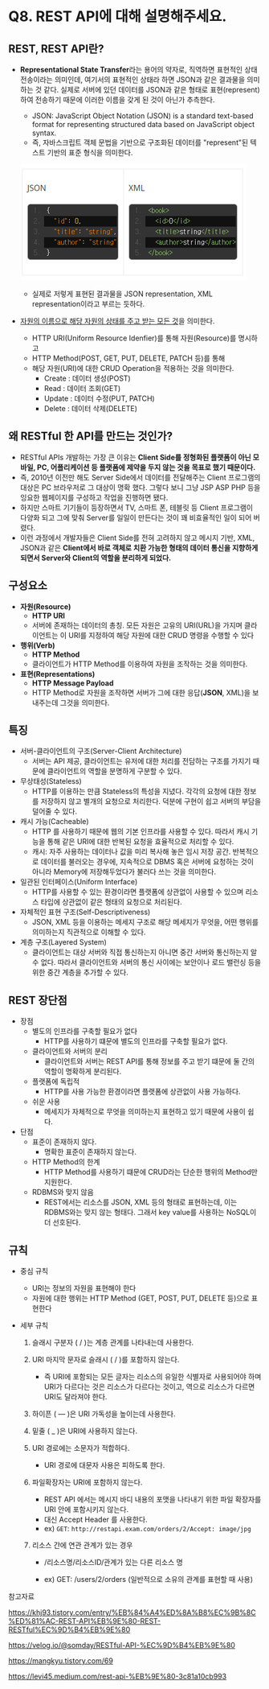 # Q8. REST API에 대해 설명해주세요.

## REST, REST API란?

- **Representational State Transfer**라는 용어의 약자로, 직역하면 표현적인 상태 전송이라는 의미인데, 여기서의 표현적인 상태라 하면 JSON과 같은 결과물을 의미하는 것 같다. 실제로 서버에 있던 데이터를 JSON과 같은 형태로 표현(represent)하여 전송하기 때문에 이러한 이름을 갖게 된 것이 아닌가 추측한다.

  - JSON: JavaScript Object Notation (JSON) is a standard text-based format for representing structured data based on JavaScript object syntax.
  - 즉,  자바스크립트 객체 문법을 기반으로 구조화된 데이터를 "represent"된 텍스트 기반의 표준 형식을 의미한다.

  ![image-20230311172010284](assets/image-20230311172010284-1679212712936-1.png)

  - 실제로 저렇게 표현된 결과물을 JSON representation, XML representation이라고 부르는 듯하다. 

- <u>자원의 이름으로 해당 자원의 상태를 주고 받는 모든 것</u>을 의미한다.

  - HTTP URI(Uniform Resource Idenfier)를 통해 자원(Resource)를 명시하고
  - HTTP Method(POST, GET, PUT, DELETE, PATCH 등)를 통해
  - 해당 자원(URI)에 대한 CRUD Operation을 적용하는 것을 의미한다.
    - Create : 데이터 생성(POST)
    - Read : 데이터 조회(GET)
    - Update : 데이터 수정(PUT, PATCH)
    - Delete : 데이터 삭제(DELETE)



## 왜 RESTful 한 API를 만드는 것인가?

- RESTful APIs 개발하는 가장 큰 이유는 **Client Side를 정형화된 플랫폼이 아닌 모바일, PC, 어플리케이션 등 플랫폼에 제약을 두지 않는 것을 목표로 했기 때문이다.**
- 즉, 2010년 이전만 해도 Server Side에서 데이터를 전달해주는 Client 프로그램의 대상은 PC 브라우저로 그 대상이 명확 했다. 그렇다 보니 그냥 JSP ASP PHP 등을 잉요한 웹페이지를 구성하고 작업을 진행하면 됐다.
- 하지만 스마트 기기들이 등장하면서 TV, 스마트 폰, 테블릿 등 Client 프로그램이 다양화 되고 그에 맞춰 Server를 일일이 만든다는 것이 꽤 비효율적인 일이 되어 버렸다.
- 이런 과정에서 개발자들은 Client Side를 전혀 고려하지 않고 메시지 기반, XML, JSON과 같은 **Client에서 바로 객체로 치환 가능한 형태의 데이터 통신을 지향하게 되면서 Server와 Client의 역할을 분리하게 되었다.**



## 구성요소

- **자원(Resource)**
  - **HTTP URI**
  - 서버에 존재하는 데이터의 총칭. 모든 자원은 고유의 URI(URL)을 가지며 클라이언트는 이 URI를 지정하여 해당 자원에 대한 CRUD 명령을 수행할 수 있다
- **행위(Verb)**
  - **HTTP Method**
  - 클라이언트가 HTTP Method를 이용하여 자원을 조작하는 것을 의미한다.
- **표현(Representations)**
  - **HTTP Message Payload**
  - HTTP Method로 자원을 조작하면 서버가 그에 대한 응답(**JSON**, XML)을 보내주는데 그것을 의미한다.



## 특징

- 서버-클라이언트의 구조(Server-Client Architecture)
  - 서버는 API 제공, 클라이언트는 유저에 대한 처리를 전담하는 구조를 가지기 때문에 클라이언트의 역할을 분명하게 구분할 수 있다.
- 무상태성(Stateless)
  - HTTP를 이용하는 만큼 Stateless의 특성을 지녔다. 각각의 요청에 대한 정보를 저장하지 않고 별개의 요청으로 처리한다. 덕분에 구현이 쉽고 서버의 부담을 덜어줄 수 있다.
- 캐시 가능(Cacheable)
  - HTTP 를 사용하기 때문에 웹의 기본 인프라를 사용할 수 있다. 따라서 캐시 기능을 통해 같은 URI에 대한 반복된 요청을 효율적으로 처리할 수 있다.
  - 캐시: 자주 사용하는 데이터나 값을 미리 복사해 놓은 임시 저장 공간. 반복적으로 데이터를 불러오는 경우에, 지속적으로 DBMS 혹은 서버에 요청하는 것이 아니라 Memory에 저장해두었다가 불러다 쓰는 것을 의미한다.
- 일관된 인터페이스(Uniform Interface)
  - HTTP를 사용할 수 있는 환경이라면 플랫폼에 상관없이 사용할 수 있으며 리소스 타입에 상관없이 같은 형태의 요청으로 처리된다.
- 자체적인 표현 구조(Self-Descriptiveness)
  - JSON, XML 등을 이용하는 메세지 구조로 해당 메세지가 무엇을, 어떤 행위를 의미하는지 직관적으로 이해할 수 있다.
- 계층 구조(Layered System)
  - 클라이언트는 대상 서버와 직접 통신하는지 아니면 중간 서버와 통신하는지 알 수 없다. 따라서 클라이언트와 서버의 통신 사이에는 보안이나 로드 밸런싱 등을 위한 중간 계층을 추가할 수 있다.



## REST 장단점

- 장점
  - 별도의 인프라를 구축할 필요가 없다
    - HTTP를 사용하기 떄문에 별도의 인프라를 구축할 필요가 없다.
  - 클라이언트와 서버의 분리
    - 클라이언트와 서버는 REST API를 통해 정보를 주고 받기 떄문에 둘 간의 역할이 명확하게 분리된다.
  - 플랫폼에 독립적
    - HTTP를 사용 가능한 환경이라면 플랫폼에 상관없이 사용 가능하다.
  - 쉬운 사용
    - 메세지가 자체적으로 무엇을 의미하는지 표현하고 있기 때문에 사용이 쉽다.
- 단점
  - 표준이 존재하지 않다.
    - 명확한 표준이 존재하지 않는다.
  - HTTP Method의 한계
    - HTTP Method를 사용하기 떄문에 CRUD라는 단순한 행위의 Method만 지원한다.
  - RDBMS와 맞지 않음
    - REST에서는 리소스를 JSON, XML 등의 형태로 표현하는데, 이는 RDBMS와는 맞지 않는 형태다. 그래서 key value를 사용하는 NoSQL이 더 선호된다.



## 규칙

- 중심 규칙

  - URI는 정보의 자원을 표현해야 한다
  - 자원에 대한 행위는 HTTP Method (GET, POST, PUT, DELETE 등)으로 표현한다

- 세부 규칙

  1. 슬래시 구분자 ( / )는 계층 관계를 나타내는데 사용한다.

  2. URI 마지막 문자로 슬래시 ( / )를 포함하지 않는다.

     - 즉 URI에 포함되는 모든 글자는 리소스의 유일한 식별자로 사용되어야 하며 URI가 다르다는 것은 리소스가 다르다는 것이고, 역으로 리소스가 다르면 URI도 달라져야 한다.

  3. 하이픈 ( — )은 URI 가독성을 높이는데 사용한다.

  4. 밑줄 ( _ )은 URI에 사용하지 않는다.

  5. URI 경로에는 소문자가 적합하다.

     - URI 경로에 대문자 사용은 피하도록 한다.

  6. 파일확장자는 URI에 포함하지 않는다.

     - REST API 에서는 메시지 바디 내용의 포맷을 나타내기 위한 파일 확장자를 URI 안에 포함시키지 않는다.
     - 대신 Accept Header 를 사용한다.
     - ex) `GET`: `http://restapi.exam.com/orders/2/Accept: image/jpg`

  7. 리소스 간에 연관 관계가 있는 경우

     - /리소스명/리소스ID/관계가 있는 다른 리소스 명

     - ex) GET: /users/2/orders (일반적으로 소유의 관계를 표현할 때 사용)



참고자료

https://khj93.tistory.com/entry/%EB%84%A4%ED%8A%B8%EC%9B%8C%ED%81%AC-REST-API%EB%9E%80-REST-RESTful%EC%9D%B4%EB%9E%80

https://velog.io/@somday/RESTful-API-%EC%9D%B4%EB%9E%80

https://mangkyu.tistory.com/69

https://levi45.medium.com/rest-api-%EB%9E%80-3c81a10cb993

